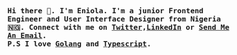 ### <samp> Hi there 👋. I'm Eniola. I'm a junior Frontend Engineer and User Interface Designer from Nigeria 🇳🇬. Connect with me on <a href="">Twitter</a>,<a href="">LinkedIn</a> or <a href="mailto: eniolaabdulbasit84@gmail.com">Send Me An Email</a>.<br/> P.S I love <a href="">Golang</a> and <a href="">Typescript</a>. </samp>

<!--
**eniola2345/eniola2345** is a ✨ _special_ ✨ repository because its `README.md` (this file) appears on your GitHub profile.

Here are some ideas to get you started:

- 🔭 I’m currently working on ...
- 🌱 I’m currently learning ...
- 👯 I’m looking to collaborate on ...
- 🤔 I’m looking for help with ...
- 💬 Ask me about ...
- 📫 How to reach me: ...
- 😄 Pronouns: ...
- ⚡ Fun fact: ...
-->
